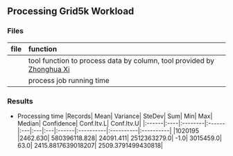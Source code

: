 ## Processing Grid5k Workload


### Files
|file| function|
|:---|:--------|
|[]()| tool function to process data by column, tool provided by [Zhonghua Xi](https://github.com/xizhonghua/pystats)|
|[]()| process job running time|


### Results
- Processing time
|Records| Mean| Variance| SteDev| Sum| Min| Max| Median| Confidence| Conf.Itv.L| Conf.Itv.U|
|:------|:----|:--------|:------|:---|:---|:---|:------|:----------|:----------|:----------|
|1020195 |2462.630| 580396118.828| 24091.411| 2512363279.0| -1.0| 3015459.0| 63.0| 2415.8817639018207| 2509.3791499430818|
